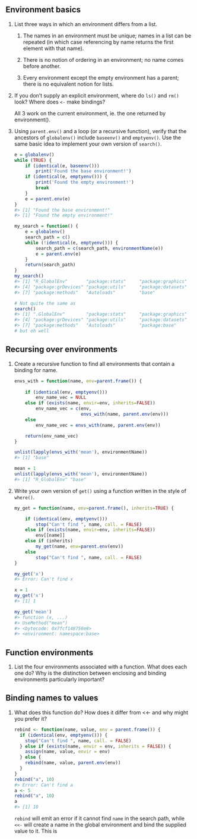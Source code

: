 Environment basics
------------------

1.  List three ways in which an environment differs from a list.

    1.  The names in an environment must be unique; names in a list can be
        repeated (in which case referencing by name returns the first element with that name).

    2.  There is no notion of ordering in an environment; no name comes before
        another.

    3.  Every environment except the empty environment has a parent; there is
        no equivalent notion for lists.

2.  If you don’t supply an explicit environment, where do `ls()` and `rm()`
    look? Where does `<-` make bindings?

    All 3 work on the current environment, ie. the one returned by environment().

3.  Using `parent.env()` and a loop (or a recursive function), verify that the
    ancestors of `globalenv()` include `baseenv()` and `emptyenv()`. Use the same basic idea to implement your own version of `search()`.

    ```r
    e = globalenv()
    while (TRUE) {
        if (identical(e, baseenv()))
            print('Found the base environment!')
        if (identical(e, emptyenv())) {
            print('Found the empty environment!')
            break
        }
        e = parent.env(e)
    }
    #> [1] "Found the base environment!"
    #> [1] "Found the empty environment!"
    ```

    ```r
    my_search = function() {
        e = globalenv()
        search_path = c()
        while (!identical(e, emptyenv())) {
            search_path = c(search_path, environmentName(e))
            e = parent.env(e)
        }
        return(search_path)
    }
    my_search()
    #> [1] "R_GlobalEnv"       "package:stats"     "package:graphics"
    #> [4] "package:grDevices" "package:utils"     "package:datasets"
    #> [7] "package:methods"   "Autoloads"         "base" 

    # Not quite the same as
    search()
    #> [1] ".GlobalEnv"        "package:stats"     "package:graphics"
    #> [4] "package:grDevices" "package:utils"     "package:datasets"
    #> [7] "package:methods"   "Autoloads"         "package:base"
    # but oh well
    ```


Recursing over environments
---------------------------

1.  Create a recursive function to find all environments that contain a
    binding for name.

    ```r
    envs_with = function(name, env=parent.frame()) {
        
        if (identical(env, emptyenv()))
            env_name_vec = NULL
        else if (exists(name, envir=env, inherits=FALSE))
            env_name_vec = c(env,
                             envs_with(name, parent.env(env)))
        else
            env_name_vec = envs_with(name, parent.env(env))

        return(env_name_vec)
    }
    
    unlist(lapply(envs_with('mean'), environmentName))
    #> [1] "base"

    mean = 1
    unlist(lapply(envs_with('mean'), environmentName))
    #> [1] "R_GlobalEnv" "base"
    ```

2.  Write your own version of `get()` using a function written in the style of
    `where()`.

    ```r
    my_get = function(name, env=parent.frame(), inherits=TRUE) {

        if (identical(env, emptyenv()))
            stop("Can't find ", name, call. = FALSE)
        else if (exists(name, envir=env, inherits=FALSE))
            env[[name]]
        else if (inherits)
            my_get(name, env=parent.env(env))
        else
            stop("Can't find ", name, call. = FALSE)
    }

    my_get('x')
    #> Error: Can't find x

    x = 1
    my_get('x')
    #> [1] 1

    my_get('mean')
    #> function (x, ...)
    #> UseMethod("mean")
    #> <bytecode: 0x7fcf148750e8>
    #> <environment: namespace:base>
    ```


Function environments
---------------------

1.  List the four environments associated with a function. What does each one
    do? Why is the distinction between enclosing and binding environments
    particularly important?

    

Binding names to values
-----------------------

1.  What does this function do? How does it differ from <<- and why might you
    prefer it?
    ```r
    rebind <- function(name, value, env = parent.frame()) {
      if (identical(env, emptyenv())) {
        stop("Can't find ", name, call. = FALSE)
      } else if (exists(name, envir = env, inherits = FALSE)) {
        assign(name, value, envir = env)
      } else {
        rebind(name, value, parent.env(env))
      }
    }
    rebind("a", 10)
    #> Error: Can't find a
    a <- 5
    rebind("a", 10)
    a
    #> [1] 10
    ```

    `rebind` will emit an error if it cannot find `name` in the search path, while `<<-` will create a name in the global environment and bind the supplied value to it. This is 

